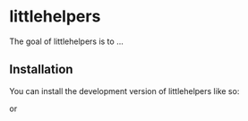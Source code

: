 
<!-- README.md is generated from README.Rmd. Please edit that file -->

# littlehelpers

<!-- badges: start -->
<!-- badges: end -->

The goal of littlehelpers is to …

## Installation

You can install the development version of littlehelpers like so:

or
